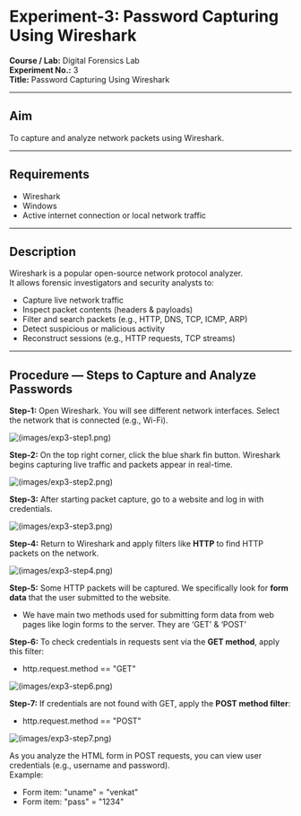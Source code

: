 # Experiment-3: Password Capturing Using Wireshark

**Course / Lab:** Digital Forensics Lab  
**Experiment No.:** 3  
**Title:** Password Capturing Using Wireshark  


---

## Aim
To capture and analyze network packets using Wireshark.

---

## Requirements
- Wireshark  
- Windows  
- Active internet connection or local network traffic  

---

## Description
Wireshark is a popular open-source network protocol analyzer.  
It allows forensic investigators and security analysts to:  
- Capture live network traffic  
- Inspect packet contents (headers & payloads)  
- Filter and search packets (e.g., HTTP, DNS, TCP, ICMP, ARP)  
- Detect suspicious or malicious activity  
- Reconstruct sessions (e.g., HTTP requests, TCP streams)  

---

## Procedure — Steps to Capture and Analyze Passwords

**Step-1:** Open Wireshark. You will see different network interfaces. Select the network that is connected (e.g., Wi-Fi).  


![(images/exp3-step1.png)]()


**Step-2:** On the top right corner, click the blue shark fin button. Wireshark begins capturing live traffic and packets appear in real-time.  

![(images/exp3-step2.png)]()

**Step-3:** After starting packet capture, go to a website and log in with credentials.  

![(images/exp3-step3.png)]()

**Step-4:** Return to Wireshark and apply filters like **HTTP** to find HTTP packets on the network.  

![(images/exp3-step4.png)]()

**Step-5:** Some HTTP packets will be captured. We specifically look for **form data** that the user submitted to the website.  
- We have main two methods used for submitting form data from web pages like login forms
to the server. They are ‘GET’ & ‘POST’
  

**Step-6:** To check credentials in requests sent via the **GET method**, apply this filter:  
- http.request.method == "GET"
  
![(images/exp3-step6.png)]()

**Step-7:** If credentials are not found with GET, apply the **POST method filter**:  
- http.request.method == "POST"

![(images/exp3-step7.png)]()

As you analyze the HTML form in POST requests, you can view user credentials (e.g., username and password).  
Example:  
- Form item: "uname" = "venkat"
- Form item: "pass" = "1234"
